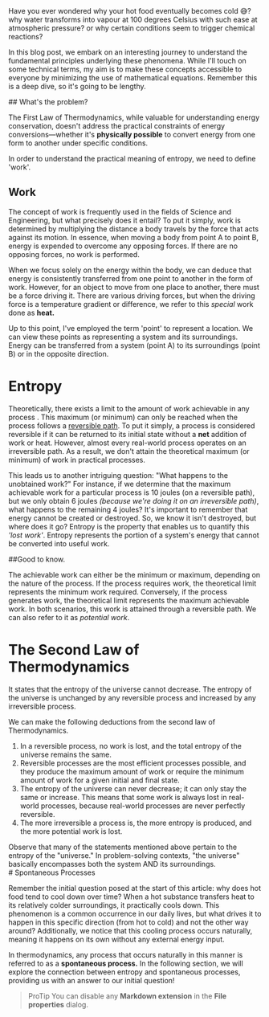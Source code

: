 <section>
Have you ever wondered why your hot food eventually becomes cold 😅? why water transforms into vapour at 100 degrees Celsius with such ease at atmospheric pressure? or why certain conditions seem to trigger chemical reactions?

In this blog post, we embark on an interesting journey to understand the fundamental principles underlying these phenomena. While I'll touch on some technical terms, my aim is to make these concepts accessible to everyone by minimizing the use of mathematical equations. Remember this is a deep dive, so it's going to be lengthy.

</section>

<section className = 'info'>
    ## What's the problem?

The First Law of Thermodynamics, while valuable for understanding energy conservation, doesn't address the practical constraints of energy conversions—whether it's **physically possible** to convert energy from one form to another under specific conditions.

In order to understand the practical meaning of entropy, we need to define 'work'.

</section>

## Work

The concept of work is frequently used in the fields of Science and Engineering, but what precisely does it entail? To put it simply, work is determined by multiplying the distance a body travels by the force that acts against its motion. In essence, when moving a body from point A to point B, energy is expended to overcome any opposing forces. If there are no opposing forces, no work is performed.

When we focus solely on the energy within the body, we can deduce that energy is consistently transferred from one point to another in the form of work. However, for an object to move from one place to another, there must be a force driving it. There are various driving forces, but when the driving force is a temperature gradient or difference, we refer to this _special_ work done as **heat.**

<section className = 'info' >
Up to this point, I've employed the term 'point' to represent a location. We can view these points as representing a system and its surroundings. Energy can be transferred from a system (point A) to its surroundings (point B) or in the opposite direction.
</section>

# Entropy

Theoretically, there exists a limit to the amount of work achievable in any process . This maximum (or minimum) can only be reached when the process follows a [reversible path](<https://en.wikipedia.org/wiki/Reversible_process_(thermodynamics)>). To put it simply, a process is considered reversible if it can be returned to its initial state without a **net** addition of work or heat. However, almost every real-world process operates on an irreversible path. As a result, we don't attain the theoretical maximum (or minimum) of work in practical processes.

This leads us to another intriguing question: "What happens to the unobtained work?" For instance, if we determine that the maximum achievable work for a particular process is 10 joules (on a reversible path), but we only obtain 6 joules _(because we're doing it on an irreversible path)_, what happens to the remaining 4 joules? It's important to remember that energy cannot be created or destroyed. So, we know it isn't destroyed, but where does it go? Entropy is the property that enables us to quantify this _'lost work'_. Entropy represents the portion of a system's energy that cannot be converted into useful work.

<div className = 'info' >
##Good to know.

The achievable work can either be the minimum or maximum, depending on the nature of the process. If the process requires work, the theoretical limit represents the minimum work required. Conversely, if the process generates work, the theoretical limit represents the maximum achievable work. In both scenarios, this work is attained through a reversible path. We can also refer to it as _potential work_.

</div>

# The Second Law of Thermodynamics

It states that the entropy of the universe cannot decrease. The entropy of the universe is unchanged by any reversible process and increased by any irreversible process.

We can make the following deductions from the second law of Thermodynamics.

1. In a reversible process, no work is lost, and the total entropy of the universe remains the same.
1. Reversible processes are the most efficient processes possible, and they produce the maximum amount of work or require the minimum amount of work for a given initial and final state.
1. The entropy of the universe can never decrease; it can only stay the same or increase. This means that some work is always lost in real-world processes, because real-world processes are never perfectly reversible.
1. The more irreversible a process is, the more entropy is produced, and the more potential work is lost.

<div className = 'info' >
Observe that many of the statements mentioned above pertain to the entropy of the "universe." In problem-solving contexts, "the universe" basically encompasses both the system AND its surroundings.

</div>
# Spontaneous Processes

Remember the initial question posed at the start of this article: why does hot food tend to cool down over time? When a hot substance transfers heat to its relatively colder surroundings, it practically cools down. This phenomenon is a common occurrence in our daily lives, but what drives it to happen in this specific direction (from hot to cold) and not the other way around? Additionally, we notice that this cooling process occurs naturally, meaning it happens on its own without any external energy input.

In thermodynamics, any process that occurs naturally in this manner is referred to as a **spontaneous process.** In the following section, we will explore the connection between entropy and spontaneous processes, providing us with an answer to our initial question!

> ProTip You can disable any **Markdown extension** in the **File properties** dialog.
